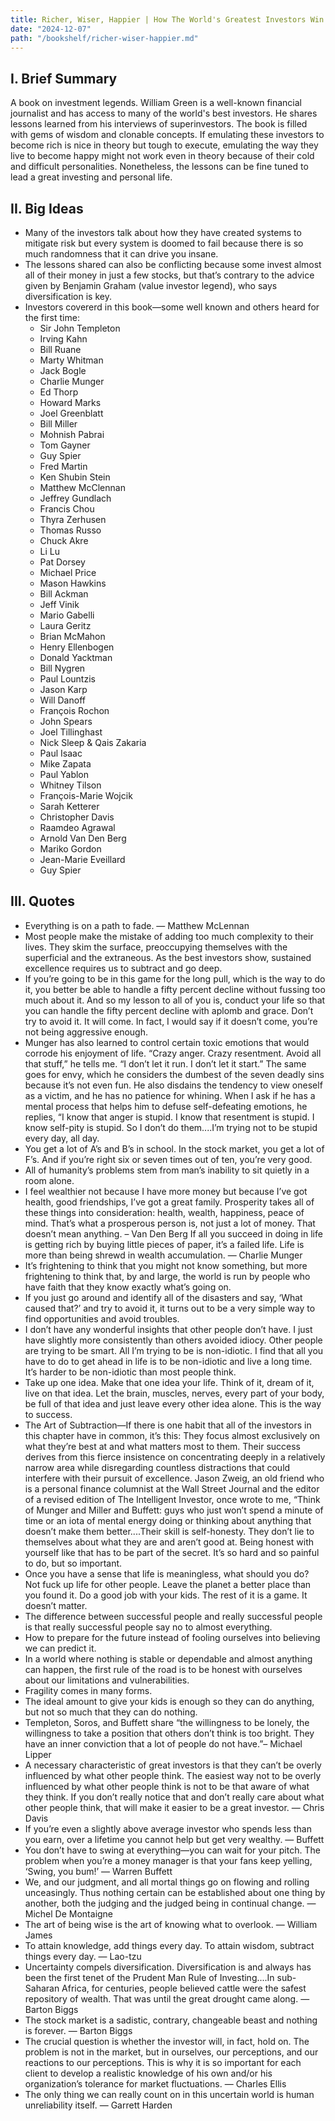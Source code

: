 ```yaml
---
title: Richer, Wiser, Happier | How The World's Greatest Investors Win In Markets And Life by William Green
date: "2024-12-07"
path: "/bookshelf/richer-wiser-happier.md"
---
```

## I. Brief Summary
A book on investment legends. William Green is a well-known financial journalist and has access to many of the world's best investors. He shares lessons learned from his interviews of superinvestors. The book is filled with gems of wisdom and clonable concepts. If emulating these investors to become rich is nice in theory but tough to execute, emulating the way they live to become happy might not work even in theory because of their cold and difficult personalities. Nonetheless, the lessons can be fine tuned to lead a great investing and personal life.

## II. Big Ideas
- Many of the investors talk about how they have created systems to mitigate risk but every system is doomed to fail because there is so much randomness that it can drive you insane.
- The lessons shared can also be conflicting because some invest almost all of their money in just a few stocks, but that’s contrary to the advice given by Benjamin Graham (value investor legend), who says diversification is key.
- Investors covererd in this book—some well known and others heard for the first time:
    - Sir John Templeton
    - Irving Kahn
    - Bill Ruane
    - Marty Whitman
    - Jack Bogle
    - Charlie Munger
    - Ed Thorp
    - Howard Marks
    - Joel Greenblatt
    - Bill Miller
    - Mohnish Pabrai
    - Tom Gayner
    - Guy Spier
    - Fred Martin
    - Ken Shubin Stein
    - Matthew McClennan
    - Jeffrey Gundlach
    - Francis Chou
    - Thyra Zerhusen
    - Thomas Russo
    - Chuck Akre
    - Li Lu
    - Pat Dorsey
    - Michael Price
    - Mason Hawkins
    - Bill Ackman
    - Jeff Vinik
    - Mario Gabelli
    - Laura Geritz
    - Brian McMahon
    - Henry Ellenbogen
    - Donald Yacktman
    - Bill Nygren
    - Paul Lountzis
    - Jason Karp
    - Will Danoff
    - François Rochon
    - John Spears
    - Joel Tillinghast
    - Nick Sleep & Qais Zakaria
    - Paul Isaac
    - Mike Zapata
    - Paul Yablon
    - Whitney Tilson
    - François-Marie Wojcik
    - Sarah Ketterer
    - Christopher Davis
    - Raamdeo Agrawal
    - Arnold Van Den Berg
    - Mariko Gordon
    - Jean-Marie Eveillard
    - Guy Spier

## III. Quotes
- Everything is on a path to fade. — Matthew McLennan
- Most people make the mistake of adding too much complexity to their lives. They skim the surface, preoccupying themselves with the superficial and the extraneous. As the best investors show, sustained excellence requires us to subtract and go deep.
- If you’re going to be in this game for the long pull, which is the way to do it, you better be able to handle a fifty percent decline without fussing too much about it. And so my lesson to all of you is, conduct your life so that you can handle the fifty percent decline with aplomb and grace. Don’t try to avoid it. It will come. In fact, I would say if it doesn’t come, you’re not being aggressive enough.
- Munger has also learned to control certain toxic emotions that would corrode his enjoyment of life. “Crazy anger. Crazy resentment. Avoid all that stuff,” he tells me. “I don’t let it run. I don’t let it start.” The same goes for envy, which he considers the dumbest of the seven deadly sins because it’s not even fun. He also disdains the tendency to view oneself as a victim, and he has no patience for whining. When I ask if he has a mental process that helps him to defuse self-defeating emotions, he replies, “I know that anger is stupid. I know that resentment is stupid. I know self-pity is stupid. So I don’t do them....I’m trying not to be stupid every day, all day.
- You get a lot of A’s and B’s in school. In the stock market, you get a lot of F’s. And if you’re right six or seven times out of ten, you’re very good.
- All of humanity’s problems stem from man’s inability to sit quietly in a room alone.
- I feel wealthier not because I have more money but because I’ve got health, good friendships, I’ve got a great family. Prosperity takes all of these things into consideration: health, wealth, happiness, peace of mind. That’s what a prosperous person is, not just a lot of money. That doesn’t mean anything. – Van Den Berg
If all you succeed in doing in life is getting rich by buying little pieces of paper, it’s a failed life. Life is more than being shrewd in wealth accumulation. — Charlie Munger
- It’s frightening to think that you might not know something, but more frightening to think that, by and large, the world is run by people who have faith that they know exactly what’s going on.
- If you just go around and identify all of the disasters and say, ‘What caused that?’ and try to avoid it, it turns out to be a very simple way to find opportunities and avoid troubles.
- I don’t have any wonderful insights that other people don’t have. I just have slightly more consistently than others avoided idiocy. Other people are trying to be smart. All I’m trying to be is non-idiotic. I find that all you have to do to get ahead in life is to be non-idiotic and live a long time. It’s harder to be non-idiotic than most people think.
- Take up one idea. Make that one idea your life. Think of it, dream of it, live on that idea. Let the brain, muscles, nerves, every part of your body, be full of that idea and just leave every other idea alone. This is the way to success.
- The Art of Subtraction—If there is one habit that all of the investors in this chapter have in common, it’s this: They focus almost exclusively on what they’re best at and what matters most to them. Their success derives from this fierce insistence on concentrating deeply in a relatively narrow area while disregarding countless distractions that could interfere with their pursuit of excellence. Jason Zweig, an old friend who is a personal finance columnist at the Wall Street Journal and the editor of a revised edition of The Intelligent Investor, once wrote to me, “Think of Munger and Miller and Buffett: guys who just won’t spend a minute of time or an iota of mental energy doing or thinking about anything that doesn’t make them better....Their skill is self-honesty. They don’t lie to themselves about what they are and aren’t good at. Being honest with yourself like that has to be part of the secret. It’s so hard and so painful to do, but so important.
- Once you have a sense that life is meaningless, what should you do? Not fuck up life for other people. Leave the planet a better place than you found it. Do a good job with your kids. The rest of it is a game. It doesn’t matter.
- The difference between successful people and really successful people is that really successful people say no to almost everything.
- How to prepare for the future instead of fooling ourselves into believing we can predict it.
- In a world where nothing is stable or dependable and almost anything can happen, the first rule of the road is to be honest with ourselves about our limitations and vulnerabilities.
- Fragility comes in many forms.
- The ideal amount to give your kids is enough so they can do anything, but not so much that they can do nothing.
- Templeton, Soros, and Buffett share “the willingness to be lonely, the willingness to take a position that others don’t think is too bright. They have an inner conviction that a lot of people do not have.”– Michael Lipper
- A necessary characteristic of great investors is that they can’t be overly influenced by what other people think. The easiest way not to be overly influenced by what other people think is not to be that aware of what they think. If you don’t really notice that and don’t really care about what other people think, that will make it easier to be a great investor. — Chris Davis
- If you’re even a slightly above average investor who spends less than you earn, over a lifetime you cannot help but get very wealthy. — Buffett
- You don’t have to swing at everything—you can wait for your pitch. The problem when you’re a money manager is that your fans keep yelling, ‘Swing, you bum!’ — Warren Buffett
- We, and our judgment, and all mortal things go on flowing and rolling unceasingly. Thus nothing certain can be established about one thing by another, both the judging and the judged being in continual change. — Michel De Montaigne
- The art of being wise is the art of knowing what to overlook. — William James
- To attain knowledge, add things every day. To attain wisdom, subtract things every day. — Lao-tzu
- Uncertainty compels diversification. Diversification is and always has been the first tenet of the Prudent Man Rule of Investing....In sub-Saharan Africa, for centuries, people believed cattle were the safest repository of wealth. That was until the great drought came along. — Barton Biggs
- The stock market is a sadistic, contrary, changeable beast and nothing is forever. — Barton Biggs
- The crucial question is whether the investor will, in fact, hold on. The problem is not in the market, but in ourselves, our perceptions, and our reactions to our perceptions. This is why it is so important for each client to develop a realistic knowledge of his own and/or his organization’s tolerance for market fluctuations. — Charles Ellis
- The only thing we can really count on in this uncertain world is human unreliability itself. — Garrett Harden